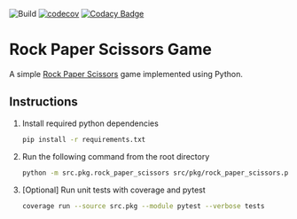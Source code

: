 ![Build](https://github.com/AmilaIndika789/Rock_Paper_Scissors_Game/actions/workflows/build_and_test.yml/badge.svg?branch=main&event=push)
[![codecov](https://codecov.io/gh/AmilaIndika789/Rock_Paper_Scissors_Game/graph/badge.svg?token=AQGALYRVOB)](https://codecov.io/gh/AmilaIndika789/Rock_Paper_Scissors_Game) [![Codacy Badge](https://app.codacy.com/project/badge/Grade/abb1491eed3240b88ab9114569ef312c)](https://app.codacy.com/gh/AmilaIndika789/Rock_Paper_Scissors_Game/dashboard?utm_source=gh&utm_medium=referral&utm_content=&utm_campaign=Badge_grade)

# Rock Paper Scissors Game

A simple [Rock Paper Scissors](https://wrpsa.com/) game implemented using Python.

## Instructions

1. Install required python dependencies

    ~~~zsh
    pip install -r requirements.txt
    ~~~

2. Run the following command from the root directory

    ~~~zsh
    python -m src.pkg.rock_paper_scissors src/pkg/rock_paper_scissors.py
    ~~~

3. [Optional] Run unit tests with coverage and pytest

    ~~~bash
    coverage run --source src.pkg --module pytest --verbose tests
    ~~~
